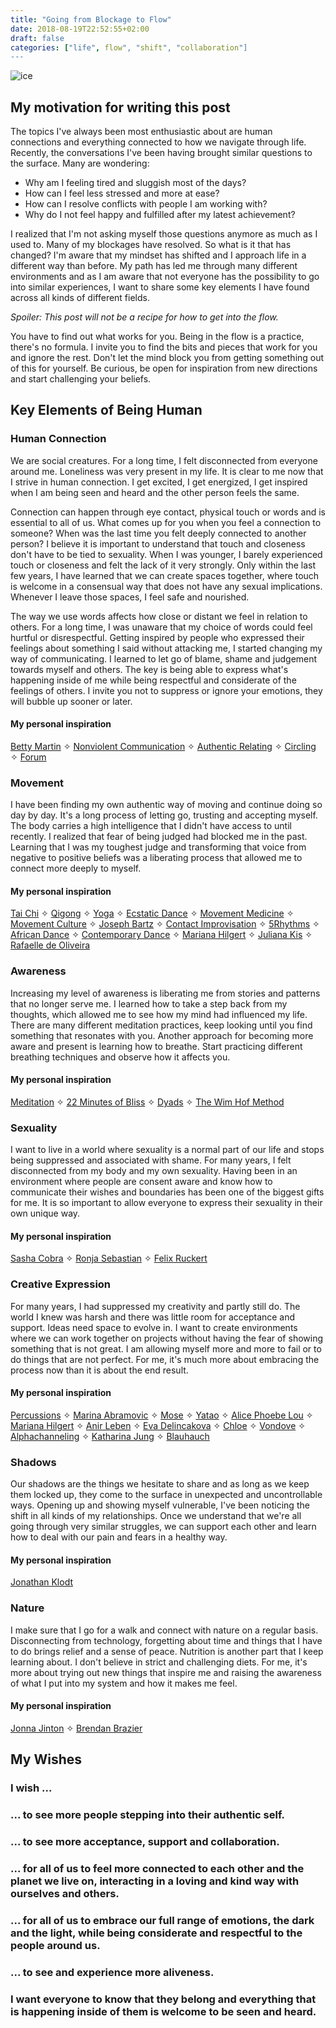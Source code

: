 ```yaml
---
title: "Going from Blockage to Flow"
date: 2018-08-19T22:52:55+02:00
draft: false
categories: ["life", flow", "shift", "collaboration"]
---
```


![ice](/img/ice.jpg)

## My motivation for writing this post

The topics I've always been most enthusiastic about are human connections and everything connected to how we navigate through life. Recently, the conversations I've been having brought similar questions to the surface. Many are wondering: 

- Why am I feeling tired and sluggish most of the days?
- How can I feel less stressed and more at ease?
- How can I resolve conflicts with people I am working with?  
- Why do I not feel happy and fulfilled after my latest achievement?

I realized that I'm not asking myself those questions anymore as much as I used to. Many of my blockages have resolved. So what is it that has changed? I'm aware that my mindset has shifted and I approach life in a different way than before. My path has led me through many different environments and as I am aware that not everyone has the possibility to go into similar experiences, I want to share some key elements I have found across all kinds of different fields.

*Spoiler: This post will not be a recipe for how to get into the flow.*

You have to find out what works for you. Being in the flow is a practice, there's no formula. I invite you to find the bits and pieces that work for you and ignore the rest. Don't let the mind block you from getting something out of this for yourself. Be curious, be open for inspiration from new directions and start challenging your beliefs.

## Key Elements of Being Human

### Human Connection

We are social creatures. For a long time, I felt disconnected from everyone around me. Loneliness was very present in my life. It is clear to me now that I strive in human connection. I get excited, I get energized, I get inspired when I am being seen and heard and the other person feels the same. 

Connection can happen through eye contact, physical touch or words and is essential to all of us. What comes up for you when you feel a connection to someone? When was the last time you felt deeply connected to another person? I believe it is important to understand that touch and closeness don't have to be tied to sexuality. When I was younger, I barely experienced touch or closeness and felt the lack of it very strongly. Only within the last few years, I have learned that we can create spaces together, where touch is welcome in a consensual way that does not have any sexual implications. Whenever I leave those spaces, I feel safe and nourished.

The way we use words affects how close or distant we feel in relation to others. For a long time, I was unaware that my choice of words could feel hurtful or disrespectful. Getting inspired by people who expressed their feelings about something I said without attacking me, I started changing my way of communicating. I learned to let go of blame, shame and judgement towards myself and others. The key is being able to express what's happening inside of me while being respectful and considerate of the feelings of others. I invite you not to suppress or ignore your emotions, they will bubble up sooner or later. 

#### My personal inspiration

[Betty Martin](https://bettymartin.org/videos/) ✧ [Nonviolent Communication](https://www.youtube.com/watch?v=UEqmZ2E1o64) ✧ [Authentic Relating](https://www.authenticrelatingtraining.com/) ✧ [Circling](http://circlingeurope.com/product/online-course-starting-sept-8/) ✧ [Forum](https://www.zegg-forum.org/de/) 


### Movement

I have been finding my own authentic way of moving and continue doing so day by day. It's a long process of letting go, trusting and accepting myself. The body carries a high intelligence that I didn't have access to until recently. I realized that fear of being judged had blocked me in the past. Learning that I was my toughest judge and transforming that voice from negative to positive beliefs was a liberating process that allowed me to connect more deeply to myself.  

#### My personal inspiration

[Tai Chi](https://www.udemy.com/shortest-and-powerful-tai-chi-flow/) ✧ [Qigong](https://www.udemy.com/mystical-qigong) ✧ [Yoga](https://www.youtube.com/channel/UCFKE7WVJfvaHW5q283SxchA) ✧ [Ecstatic Dance](http://www.ecstaticdance.berlin/) ✧ [Movement Medicine](http://movement-medicine.berlin/?lang=en) ✧ [Movement Culture](http://www.idoportal.com/) ✧ [Joseph Bartz](http://josephbartz.de/de/uberblick.html) ✧ [Contact Improvisation](https://www.youtube.com/watch?v=ED8hNoulZv4) ✧ [5Rhythms](https://5rhythmen-in-berlin.de/) ✧ [African Dance](https://www.youtube.com/watch?v=nDxXPbH2wZE) ✧ [Contemporary Dance](http://marameo.de/dozenten/rakesh-sukesh/) ✧ [Mariana Hilgert](https://www.youtube.com/watch?v=kQs-D1fHpVI) ✧ [Juliana Kis](https://www.youtube.com/watch?v=QrrTt1dpiJA) ✧ [Rafaelle de Oliveira](https://www.youtube.com/watch?v=-t6Jrw9lk3s)

### Awareness

Increasing my level of awareness is liberating me from stories and patterns that no longer serve me. I learned how to take a step back from my thoughts, which allowed me to see how my mind had influenced my life. There are many different meditation practices, keep looking until you find something that resonates with you. Another approach for becoming more aware and present is learning how to breathe. Start practicing different breathing techniques and observe how it affects you. 

#### My personal inspiration

[Meditation](https://www.youtube.com/watch?v=9zkbmFTW8qg) ✧ [22 Minutes of Bliss](https://ecstaticawakeningretreat.com/22minsofbliss) ✧ [Dyads](https://medium.com/@laura.kroth/seeing-things-clearly-living-life-fully-why-i-love-dyad-meditation-233eb134c38e) ✧ [The Wim Hof Method](https://www.wimhofmethod.com/breathing-exercises)


### Sexuality

I want to live in a world where sexuality is a normal part of our life and stops being suppressed and associated with shame. For many years, I felt disconnected from my body and my own sexuality. Having been in an environment where people are consent aware and know how to communicate their wishes and boundaries has been one of the biggest gifts for me. It is so important to allow everyone to express their sexuality in their own unique way.

#### My personal inspiration

[Sasha Cobra](https://www.sashacobra.com/media) ✧ [Ronja Sebastian](http://ronjasebastian.com/) ✧ [Felix Ruckert](https://www.youtube.com/watch?v=2uxoN7mY5KI)


### Creative Expression

For many years, I had suppressed my creativity and partly still do. The world I knew was harsh and there was little room for acceptance and support. Ideas need space to evolve in. I want to create environments where we can work together on projects without having the fear of showing something that is not great. I am allowing myself more and more to fail or to do things that are not perfect. For me, it's much more about embracing the process now than it is about the end result.

#### My personal inspiration

[Percussions](https://www.youtube.com/watch?v=mH6pMWanENc) ✧ [Marina Abramovic](https://www.youtube.com/watch?v=Qor1zzj-WtA) ✧ [Mose](https://www.youtube.com/watch?v=K4q-zx1keWY) ✧ [Yatao](https://www.youtube.com/watch?v=hzSwPXiPJuE) ✧ [Alice Phoebe Lou](https://www.alicephoebelou.com/) ✧ [Mariana Hilgert](http://marianahilgert.com/) ✧ [Anir Leben](http://anirleben.com/) ✧ [Eva Delincakova](https://www.instagram.com/evadelincakova/) ✧ [Chloe](http://www.gogetaroomie.com/) ✧ [Vondove](https://www.instagram.com/vondove/?hl=en) ✧ [Alphachanneling](https://alphachanneling.com/) ✧ [Katharina Jung](https://katharinajung.format.com/) ✧ [Blauhauch](https://www.blauhauch.eu/) 


### Shadows 

Our shadows are the things we hesitate to share and as long as we keep them locked up, they come to the surface in unexpected and uncontrollable ways. Opening up and showing myself vulnerable, I've been noticing the shift in all kinds of my relationships. Once we understand that we're all going through very similar struggles, we can support each other and learn how to deal with our pain and fears in a healthy way. 

#### My personal inspiration

[Jonathan Klodt](https://www.youtube.com/watch?v=ZQDUnpX23K8)


### Nature

I make sure that I go for a walk and connect with nature on a regular basis. Disconnecting from technology, forgetting about time and things that I have to do brings relief and a sense of peace. Nutrition is another part that I keep learning about. I don't believe in strict and challenging diets. For me, it's more about trying out new things that inspire me and raising the awareness of what I put into my system and how it makes me feel. 

#### My personal inspiration

[Jonna Jinton](https://www.youtube.com/watch?v=-wFsYY71wyk) ✧ [Brendan Brazier](http://www.brendanbrazier.com/nutritional-philosophy)


## My Wishes

### I wish ...

### ... to see more people stepping into their authentic self.

### ... to see more acceptance, support and collaboration. 

### ... for all of us to feel more connected to each other and the planet we live on, interacting in a loving and kind way with ourselves and others.

### ... for all of us to embrace our full range of emotions, the dark and the light, while being considerate and respectful to the people around us. 

### ... to see and experience more aliveness.

### **I want everyone to know that they belong and everything that is happening inside of them is welcome to be seen and heard.**